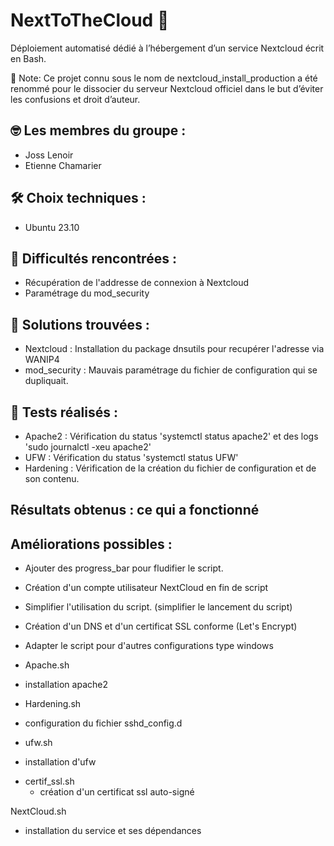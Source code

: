# NextToTheCloud 🚀

Déploiement automatisé dédié à l’hébergement d’un service Nextcloud écrit en Bash.

📢 Note: Ce projet connu sous le nom de nextcloud_install_production a été renommé pour le dissocier du serveur Nextcloud officiel dans le but d’éviter les confusions et droit d’auteur.


## 🤓 Les membres du groupe : 
* Joss Lenoir
* Etienne Chamarier


 ## 🛠 Choix techniques : 
* Ubuntu 23.10

## 🤬 Difficultés rencontrées : 
* Récupération de l'addresse de connexion à Nextcloud
* Paramétrage du mod_security

## 🤩 Solutions trouvées : 
* Nextcloud : Installation du package dnsutils pour recupérer l'adresse via WANIP4
* mod_security : Mauvais paramétrage du fichier de configuration qui se dupliquait. 

## 🧪 Tests réalisés : 
* Apache2 : Vérification du status 'systemctl status apache2' et des logs 'sudo journalctl -xeu apache2'
* UFW : Vérification du status 'systemctl status UFW'
* Hardening : Vérification de la création du fichier de configuration et de son contenu.



## Résultats obtenus : ce qui a fonctionné

## Améliorations possibles : 
* Ajouter des progress_bar pour fludifier le script.
* Création d'un compte utilisateur NextCloud en fin de script
* Simplifier l'utilisation du script. (simplifier le lancement du script)
* Création d'un DNS et d'un certificat SSL conforme (Let's Encrypt)
* Adapter le script pour d'autres configurations type windows


* Apache.sh
 - installation apache2

* Hardening.sh 
 - configuration du fichier sshd_config.d

* ufw.sh
 - installation d'ufw

* certif_ssl.sh
  - création d'un certificat ssl auto-signé

NextCloud.sh
 - installation du service et ses dépendances
